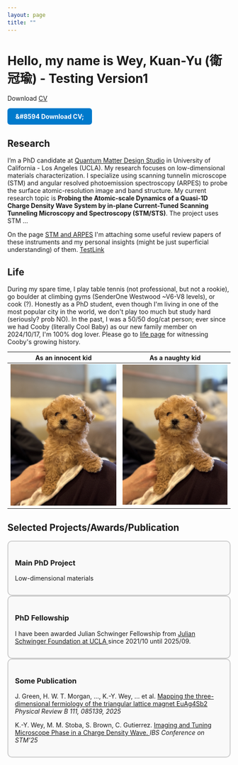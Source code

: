 ```yaml
---
layout: page 
title: ""  
---
```


# Hello, my name is Wey, Kuan-Yu (衛冠瑜) - Testing Version1

Download [CV](CV_Kuan-Yu-2025.pdf)

<a href="CV_Kuan-Yu-2025.pdf" target="_blank" rel="noopener noreferrer"
   style="display:inline-block;
          padding:10px 18px;
          background:#007acc;
          color:#fff;
          text-decoration:none;
          border-radius:6px;
          font-weight:bold;">
  &#8594 Download CV;
</a>
  
## Research

I’m a PhD candidate at [Quantum Matter Design Studio](https://sites.google.com/g.ucla.edu/quantum/) in University of California - Los Angeles (UCLA). 
My research focuses on low-dimensional materials characterization. I specialize using scanning tunnelin microscope (STM) and angular resolved photoemission spectroscopy (ARPES) to probe the surface atomic-resolution image and band structure. My current research topic is **Probing the Atomic-scale Dynamics of a Quasi-1D Charge Density Wave System by in-plane Current-Tuned Scanning Tunneling Microscopy and Spectroscopy (STM/STS)**. The project uses STM ... 

On the page [STM and ARPES](https://kywey.github.io/Instrument_intro/) I'm attaching some useful review papers of these instruments and my personal insights (might be just superficial understanding) of them.
[TestLink](Instrument_intro.md)

## Life
During my spare time, I play table tennis (not professional, but not a rookie), go boulder at climbing gyms (SenderOne Westwood ~V6-V8 levels), or cook (?). Honestly as a PhD student, even though I'm living in one of the most popular city in the world, we don't play too much but study hard (seriously? prob NO). In the past, I was a 50/50 dog/cat person; ever since we had Cooby (literally Cool Baby) as our new family member on 2024/10/17, I'm 100% dog lover. Please go to [life page](life.md) for witnessing Cooby's growing history.

<!-- <img src="Photos/Cooby-2024-12-31.jpg" alt="2.5 Months Old!" width="200"> -->
<!-- <img src="images/battery.png" alt="Battery Example" width="200"> -->

As an innocent kid             |  As a naughty kid
:-------------------------:|:-------------------------:
![1](https://github.com/KYWey/KYWey.github.io/blob/master/Photos/Cooby-2024-12-31.jpg)  |  ![2](/Photos/Cooby-2024-12-31.jpg)

## Selected Projects/Awards/Publication
<div style="border: 2px solid #ccc; border-radius: 10px; padding: 15px; background-color: #f9f9f9;">
  <h3>Main PhD Project</h3>
  <p>Low-dimensional materials</p>
  
</div>

<!-- <p>Go to <a href="https://www.google.com">Google</a>.</p> -->
<!-- <p><a href="B.md">Go to B page</a></p> -->

<div style="border: 2px solid #ccc; border-radius: 10px; padding: 15px; background-color: #f9f9f9;">
  <h3>PhD Fellowship</h3>
  <p>I have been awarded Julian Schwinger Fellowship from <a href="https://www.schwingerfellowship.pa.ucla.edu"> Julian Schwinger Foundation at UCLA </a> since 2021/10 until 2025/09. </p>
</div>

<div style="border: 2px solid #ccc; border-radius: 10px; padding: 15px; background-color: #f9f9f9;">
  <h3>Some Publication</h3>
  <p>J. Green, H. W. T. Morgan, ..., K.-Y. Wey, ... et al. <a href="https://journals.aps.org/prb/abstract/10.1103/PhysRevB.111.085139" > Mapping the three-dimensional fermiology of the triangular lattice magnet EuAg4⁢Sb2 </a> <em>Physical Review B 111, 085139, 2025</em> </p>
  <p>K.-Y. Wey, M. M. Stoba, S. Brown, C. Gutierrez. <a href="https://stm25.org/index.php?GP=program/pag" > Imaging and Tuning Microscope Phase in a Charge Density Wave. </a> <em>IBS Conference on STM'25</em> </p>
</div> 
